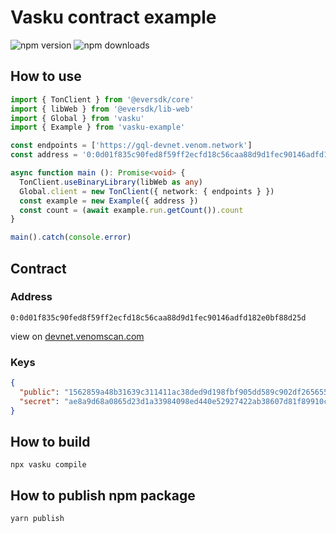 # Vasku contract example

![npm version](https://img.shields.io/npm/v/vasku-example?label=npm)
![npm downloads](https://img.shields.io/npm/dt/vasku-example?label=downloads)

## How to use

```typescript
import { TonClient } from '@eversdk/core'
import { libWeb } from '@eversdk/lib-web'
import { Global } from 'vasku'
import { Example } from 'vasku-example'

const endpoints = ['https://gql-devnet.venom.network']
const address = '0:0d01f835c90fed8f59ff2ecfd18c56caa88d9d1fec90146adfd182e0bf88d25d'

async function main (): Promise<void> {
  TonClient.useBinaryLibrary(libWeb as any)
  Global.client = new TonClient({ network: { endpoints } })
  const example = new Example({ address })
  const count = (await example.run.getCount()).count
}

main().catch(console.error)
```


## Contract

### Address 

`0:0d01f835c90fed8f59ff2ecfd18c56caa88d9d1fec90146adfd182e0bf88d25d`

view on [devnet.venomscan.com](https://devnet.venomscan.com/accounts/0:0d01f835c90fed8f59ff2ecfd18c56caa88d9d1fec90146adfd182e0bf88d25d)

### Keys

```json
{
  "public": "1562859a48b31639c311411ac38ded9d198fbf905dd589c902df2656550e6ec5",
  "secret": "ae8a9d68a0865d23d1a33984098ed440e52927422ab38607d81f89910cfad145"
}
```

## How to build

```shell
npx vasku compile
```

## How to publish npm package

```shell
yarn publish
```

